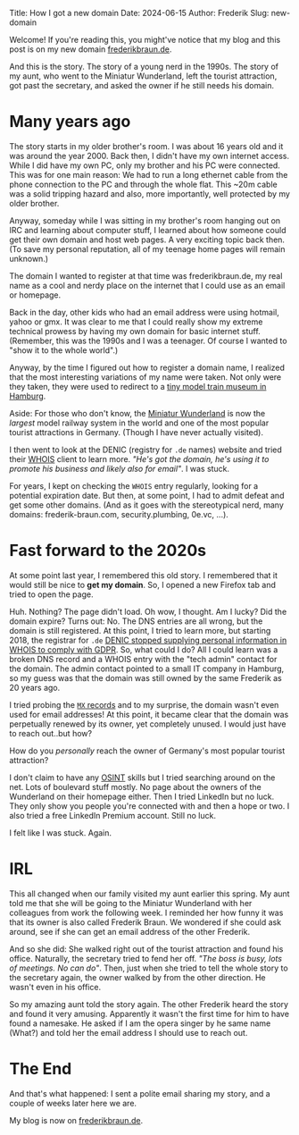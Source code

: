 Title: How I got a new domain
Date: 2024-06-15
Author: Frederik
Slug: new-domain

Welcome! If you're reading this, you might've notice that my blog and this post is
on my new domain [frederikbraun.de](#).

And this is the story. The story of a young nerd in the 1990s. The story of
my aunt, who went to the Miniatur Wunderland, left the tourist attraction,
got past the secretary, and asked the owner if he still needs his domain.

# Many years ago

The story starts in my older brother's room. I was about 16 years old and it was
around the year 2000. Back then, I didn't have my own internet access.
While I did have my own PC, only my brother and his PC were connected.
This was for one main reason: We had to run
a long ethernet cable from the phone connection to the PC and through the whole
flat. This ~20m cable was a solid tripping hazard
and also, more importantly, well protected by my older brother.

Anyway, someday while I was sitting in my brother's room hanging out on IRC and
learning about computer stuff, I learned about how someone could get their
own domain and host web pages.
A very exciting topic back then. (To save my personal reputation, all of my
teenage home pages will remain unknown.)

The domain I wanted to
register at that time was frederikbraun.de, my real name as a cool
and nerdy place on the internet that I could use as an email or homepage.

Back in the day, other kids who had an email address were using hotmail, yahoo or gmx.
It was clear to me that I could really show my extreme technical prowess by
having my own domain for basic internet stuff. (Remember, this was the 1990s
and I was a teenager. Of course I wanted to "show it to the whole world".)

Anyway, by the time I figured out how to register a domain name, I realized
that the most interesting variations of my name were taken. Not only were they
taken, they were used to redirect to a
[tiny model train museum in Hamburg](https://en.wikipedia.org/wiki/Miniatur_Wunderland).

Aside: For those who don't know, the
[Miniatur Wunderland](https://www.miniatur-wunderland.com/) is now the
*largest* model railway system in the world and one of the most popular
tourist attractions in Germany. (Though I have never actually visited).

I then went to look at the DENIC (registry for `.de` names) website and tried
their [WHOIS](https://en.wikipedia.org/wiki/WHOIS) client to learn more.
*"He's got the domain, he's using it to promote his business and likely also for
email"*. I was stuck.

For years, I kept on checking the `WHOIS` entry regularly, looking
for a potential expiration date. But then, at some point, I had to admit
defeat and get some other domains. (And as it goes with the stereotypical nerd,
many domains: frederik-braun.com, security.plumbing, 0e.vc, ...).

# Fast forward to the 2020s

At some point last year, I remembered this old story. I remembered that
it would still be nice to **get my domain**. So, I opened a new
Firefox tab and tried to open the page.

Huh. Nothing? The page didn't load. Oh wow, I thought. Am I lucky? Did the
domain expire? Turns out: No. The DNS entries are all wrong, but the domain
is still registered. At this point, I tried to learn more, but starting 2018,
the
registrar for `.de` [DENIC stopped supplying personal information in WHOIS to
comply with GDPR](https://www.denic.de/en/service/whois-service/). So, what
could I do? All I could learn was a broken DNS record and a WHOIS entry with the
"tech admin" contact for the domain. The admin contact pointed to a small IT
company in Hamburg, so my guess was that the domain was still owned by the same
Frederik as 20 years ago.

I tried probing the [`MX` records](https://en.wikipedia.org/wiki/MX_record)
and to my surprise, the domain wasn't even used for email addresses!
At this point, it became clear that the domain was perpetually renewed by its
owner, yet completely unused. I would just have to reach out..but how?

How do you *personally* reach the owner of Germany's most popular tourist
attraction?

I don't claim to have any
[OSINT](https://en.wikipedia.org/wiki/Open-source_intelligence) skills
but I tried searching around on the net. Lots of boulevard stuff mostly.
No page about the owners of the Wunderland on their homepage either.
Then I tried LinkedIn but no luck. They only show you people you're connected with
and then a hope or two. I also tried a free LinkedIn Premium account. Still no luck.

I felt like I was stuck. Again.

# IRL

This all changed when our family visited my aunt earlier this spring.
My aunt told me that she will be going to the Miniatur Wunderland with
her colleagues from work the following week.
I reminded her how funny it was that its owner is also called Frederik Braun.
We wondered if she could ask around, see if she can get an email address of the
other Frederik.

And so she did: She walked right out of the tourist attraction and found his
office. Naturally, the secretary tried to fend her off. *"The boss is busy, lots
of meetings. No can do"*.
Then, just when she tried to tell the whole story to the secretary again, the
owner walked by from the other direction. He wasn't even in his office.

So my amazing aunt told the story again. The other Frederik heard the story
and found it very amusing. Apparently it wasn't the first time for him to 
have found a namesake. He asked if I am the opera singer by he same name (What?) 
and told her the email address I should use to reach out.

# The End

And that's what happened: I sent a polite email sharing my story, and a couple
of weeks later here we are.

My blog is now on [frederikbraun.de](https://frederikbraun.de).



